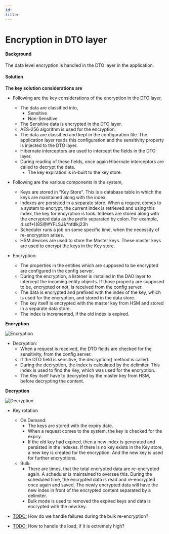 ```yaml
---
id: 
title: 
---
```

# Encryption in DTO layer

#### Background

The data level encryption is handled in the DTO layer in the application. 


#### Solution


**The key solution considerations are**

- Following are the key considerations of the encryption in the DTO layer, 

	- The data are classified into, 
		- Sensitive
		- Non-Sensitive 
	- The Sensitive data is encrypted in the DTO layer.
	- AES-256 algorithm is used for the encryption. 
	- The data are classified and kept in the configuration file. The application layer reads this configuration and the sensitivity property is injected to the DTO layer. 
	- Hibernate interceptors are used to intercept the fields in the DTO layer. 
	- During reading of these fields, once again Hibernate interceptors are called to decrypt the data.
        - The key expiration is in-built to the key store.

- Following are the various components in the system, 
	- Keys are stored in "Key Store". This is a database table in which the keys are maintained along with the index. 
	- Indexes are persisted in a separate store. When a request comes to a system to encrypt, the current index is retrieved and using this index, the key for encyrption is took. Indexes are stored along with the encrypted data as the prefix separated by colon. For example, 4:sdf*)(8S@#YFLSJ&*hfdlkj23h
	- Scheduler runs a job on some specific time, when the necessity of re-encryption arises. 
	- HSM devices are used to store the Master keys. These master keys are used to encrypt the keys in the Key store. 
	
- Encryption:
	- The properties in the entities which are supposed to be encrypted are configured in the config server.
	- During the encryption, a listener is installed in the DAO layer to intercept the incoming entity objects. If those property are supposed to be, encrypted or not, is received from the config server. 
	- The data is encrypted and prefixed with the index of the key, which is used for the encryption, and stored in the data store. 
	- The key itself is encrypted with the master key from HSM and stored in a separate data store. 
	- The index is incremented, if the old index is expired. 
	
**Encryption**

![Encryption](_images/security/admin-encryption-flow.jpg)		

- Decryption:
	- When a request is received, the DTO fields are checked for the sensitivity, from the config server.
	- If the DTO field is sensitive, the decryption() method is called. 
	- During the decryption, the index is calculated by the delimiter. This index is used to find the Key, which was used for the encryption. 
	- The Key itself have to decrypted by the master key from HSM, before decrypting the content. 
	
**Decryption**

![Decryption](_images/security/admin-decryption-flow.jpg)	
	

- Key rotation
	
	- On Demand:
		- The keys are stored with the expiry date. 
		- When a request comes to the system, the key is checked for the expiry. 
		- If the old key had expired, then a new index is generated and persisted in the Indexes. If there is no key exists in the Key store, a new key is created for the encryption. And the new key is used for further encryptions. 
	- Bulk:
		- There are times, that the total encrypted data are re-encrypted again. A scheduler is maintained to oversee this. During the scheduled time, the encrypted data is read and re-encrypted once again and saved. The newly encrypted data will have the new index in front of the encrypted content separated by a delimiter. 
		- Bulk mode is used to removed the expired keys and data is encrypted with the new key.

		

- <TODO:> How do we handle failures during the bulk re-encryption?
- <TODO:> How to handle the load, if it is extremely high?
